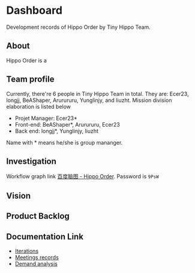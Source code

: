 # Dashboard

Development records of Hippo Order by Tiny Hippo Team.

## About

Hippo Order is a 

## Team profile

Currently, there're 6 people in Tiny Hippo Team in total. They are: Ecer23, longjj, BeAShaper, Arurururu, Yunglinjy, and liuzht. Mission division elaboration is listed below

- Projet Manager: Ecer23*
- Front-end: BeAShaper*, Arurururu, Ecer23
- Back end: longjj*, Yunglinjy, liuzht

Name with * means he/she is group mananger.

## Investigation

Workflow graph link [百度脑图 - Hippo Order](https://github.com/rookies-sysu/Dashboard). Password is `9PsW`

## Vision

## Product Backlog

## Documentation Link

- [Iterations](https://github.com/rookies-sysu/Dashboard/blob/master/docs/Iterations.md)
- [Meetings records](https://github.com/rookies-sysu/Dashboard/blob/master/docs/Meetings.md)
- [Demand analysis](https://github.com/rookies-sysu/Dashboard/blob/master/docs/Demand-Analysis.md)
